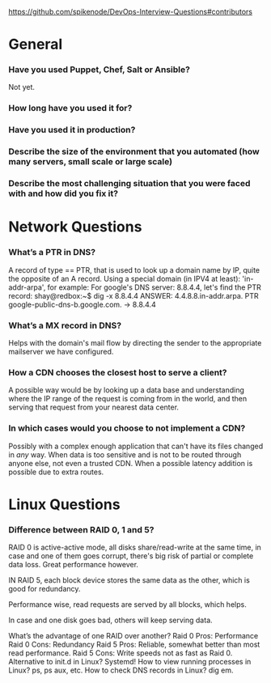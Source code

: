 https://github.com/spikenode/DevOps-Interview-Questions#contributors


# General


### Have you used Puppet, Chef, Salt or Ansible?
Not yet.
### How long have you used it for?
### Have you used it in production?
### Describe the size of the environment that you automated (how many servers, small scale or large scale)
### Describe the most challenging situation that you were faced with and how did you fix it?


# Network Questions


### What’s a PTR in DNS?
A record of type == PTR, that is used to look up a domain name by IP, quite the opposite of an A record.
Using a special domain (in IPV4 at least): 'in-addr-arpa', for example:
For google's DNS server: 8.8.4.4, let's find the PTR record:
shay@redbox:~$ dig -x 8.8.4.4
ANSWER: 4.4.8.8.in-addr.arpa. PTR google-public-dns-b.google.com. -> 8.8.4.4
### What’s a MX record in DNS?
Helps with the domain's mail flow by directing the sender to the appropriate mailserver we have configured.
### How a CDN chooses the closest host to serve a client?
A possible way would be by looking up a data base and understanding where the IP range of the request is coming from
in the world, and then serving that request from your nearest data center.
### In which cases would you choose to not implement a CDN?
Possibly with a complex enough application that can't have its files changed in *any* way.
When data is too sensitive and is not to be routed through anyone else, not even a trusted CDN.
When a possible latency addition is possible due to extra routes.


# Linux Questions


### Difference between RAID 0, 1 and 5?
RAID 0 is active-active mode, all disks share/read-write at the same time, in case and one of them goes corrupt, there's
big risk of partial or complete data loss. Great performance however.

IN RAID 5, each block device stores the same data as the other, which is good for redundancy.

Performance wise, read requests are served by all blocks, which helps.

In case and one disk goes bad, others will keep serving data.


What’s the advantage of one RAID over another?
Raid 0 Pros: Performance
Raid 0 Cons: Redundancy
Raid 5 Pros: Reliable, somewhat better than most read performance.
Raid 5 Cons: Write speeds not as fast as Raid 0.
Alternative to init.d in Linux?
Systemd!
How to view running processes in Linux?
ps, ps aux, etc.
How to check DNS records in Linux?
dig em.


